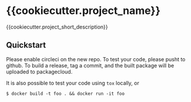 # {{cookiecutter.project_name}}

{{cookiecutter.project_short_description}}


## Quickstart

Please enable circleci on the new repo.
To test your code, please pusht to github.
To build a release, tag a commit, and the built package will be
uploaded to packagecloud.

It is also possible to test your code using `tox` locally, or
```
$ docker build -t foo . && docker run -it foo
```
